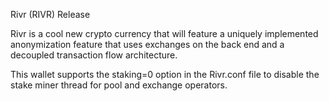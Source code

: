 Rivr (RIVR) Release

Rivr is a cool new crypto currency that will feature a uniquely implemented anonymization feature that uses exchanges on the back end and a decoupled transaction flow architecture.

This wallet supports the staking=0 option in the Rivr.conf file to disable the stake miner thread for pool and exchange operators.

